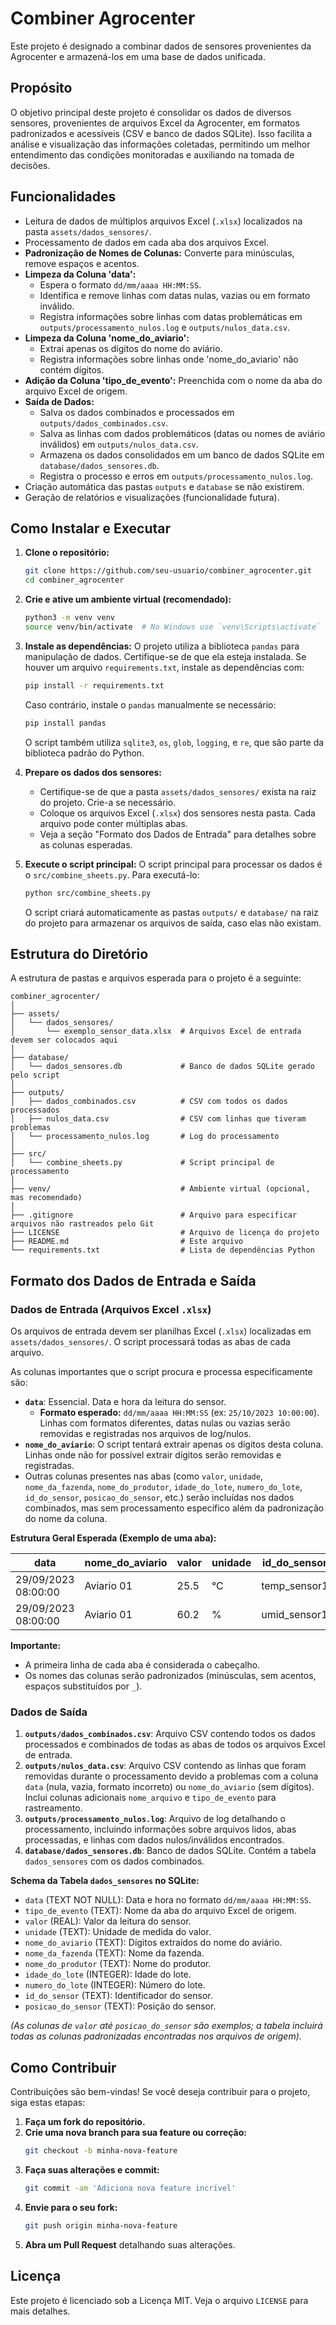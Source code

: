 # Combiner Agrocenter

Este projeto é designado a combinar dados de sensores provenientes da Agrocenter e armazená-los em uma base de dados unificada.

## Propósito

O objetivo principal deste projeto é consolidar os dados de diversos sensores, provenientes de arquivos Excel da Agrocenter, em formatos padronizados e acessíveis (CSV e banco de dados SQLite). Isso facilita a análise e visualização das informações coletadas, permitindo um melhor entendimento das condições monitoradas e auxiliando na tomada de decisões.

## Funcionalidades

* Leitura de dados de múltiplos arquivos Excel (`.xlsx`) localizados na pasta `assets/dados_sensores/`.
* Processamento de dados em cada aba dos arquivos Excel.
* **Padronização de Nomes de Colunas:** Converte para minúsculas, remove espaços e acentos.
* **Limpeza da Coluna 'data':**
    * Espera o formato `dd/mm/aaaa HH:MM:SS`.
    * Identifica e remove linhas com datas nulas, vazias ou em formato inválido.
    * Registra informações sobre linhas com datas problemáticas em `outputs/processamento_nulos.log` e `outputs/nulos_data.csv`.
* **Limpeza da Coluna 'nome_do_aviario':**
    * Extrai apenas os dígitos do nome do aviário.
    * Registra informações sobre linhas onde 'nome_do_aviario' não contém dígitos.
* **Adição da Coluna 'tipo_de_evento':** Preenchida com o nome da aba do arquivo Excel de origem.
* **Saída de Dados:**
    * Salva os dados combinados e processados em `outputs/dados_combinados.csv`.
    * Salva as linhas com dados problemáticos (datas ou nomes de aviário inválidos) em `outputs/nulos_data.csv`.
    * Armazena os dados consolidados em um banco de dados SQLite em `database/dados_sensores.db`.
    * Registra o processo e erros em `outputs/processamento_nulos.log`.
* Criação automática das pastas `outputs` e `database` se não existirem.
* Geração de relatórios e visualizações (funcionalidade futura).

## Como Instalar e Executar

1. **Clone o repositório:**
   ```bash
   git clone https://github.com/seu-usuario/combiner_agrocenter.git
   cd combiner_agrocenter
   ```

2. **Crie e ative um ambiente virtual (recomendado):**
   ```bash
   python3 -m venv venv
   source venv/bin/activate  # No Windows use `venv\Scripts\activate`
   ```

3. **Instale as dependências:**
   O projeto utiliza a biblioteca `pandas` para manipulação de dados. Certifique-se de que ela esteja instalada. Se houver um arquivo `requirements.txt`, instale as dependências com:
   ```bash
   pip install -r requirements.txt
   ```
   Caso contrário, instale o `pandas` manualmente se necessário:
   ```bash
   pip install pandas
   ```
   O script também utiliza `sqlite3`, `os`, `glob`, `logging`, e `re`, que são parte da biblioteca padrão do Python.

4. **Prepare os dados dos sensores:**
   - Certifique-se de que a pasta `assets/dados_sensores/` exista na raiz do projeto. Crie-a se necessário.
   - Coloque os arquivos Excel (`.xlsx`) dos sensores nesta pasta. Cada arquivo pode conter múltiplas abas.
   - Veja a seção "Formato dos Dados de Entrada" para detalhes sobre as colunas esperadas.

5. **Execute o script principal:**
   O script principal para processar os dados é o `src/combine_sheets.py`. Para executá-lo:
   ```bash
   python src/combine_sheets.py
   ```
   O script criará automaticamente as pastas `outputs/` e `database/` na raiz do projeto para armazenar os arquivos de saída, caso elas não existam.

## Estrutura do Diretório

A estrutura de pastas e arquivos esperada para o projeto é a seguinte:

```
combiner_agrocenter/
│
├── assets/
│   └── dados_sensores/
│       └── exemplo_sensor_data.xlsx  # Arquivos Excel de entrada devem ser colocados aqui
│
├── database/
│   └── dados_sensores.db             # Banco de dados SQLite gerado pelo script
│
├── outputs/
│   ├── dados_combinados.csv          # CSV com todos os dados processados
│   ├── nulos_data.csv                # CSV com linhas que tiveram problemas
│   └── processamento_nulos.log       # Log do processamento
│
├── src/
│   └── combine_sheets.py             # Script principal de processamento
│
├── venv/                             # Ambiente virtual (opcional, mas recomendado)
│
├── .gitignore                        # Arquivo para especificar arquivos não rastreados pelo Git
├── LICENSE                           # Arquivo de licença do projeto
├── README.md                         # Este arquivo
└── requirements.txt                  # Lista de dependências Python
```

## Formato dos Dados de Entrada e Saída

### Dados de Entrada (Arquivos Excel `.xlsx`)

Os arquivos de entrada devem ser planilhas Excel (`.xlsx`) localizadas em `assets/dados_sensores/`. O script processará todas as abas de cada arquivo.

As colunas importantes que o script procura e processa especificamente são:

*   **`data`**: Essencial. Data e hora da leitura do sensor.
    *   **Formato esperado:** `dd/mm/aaaa HH:MM:SS` (ex: `25/10/2023 10:00:00`). Linhas com formatos diferentes, datas nulas ou vazias serão removidas e registradas nos arquivos de log/nulos.
*   **`nome_do_aviario`**: O script tentará extrair apenas os dígitos desta coluna. Linhas onde não for possível extrair dígitos serão removidas e registradas.
*   Outras colunas presentes nas abas (como `valor`, `unidade`, `nome_da_fazenda`, `nome_do_produtor`, `idade_do_lote`, `numero_do_lote`, `id_do_sensor`, `posicao_do_sensor`, etc.) serão incluídas nos dados combinados, mas sem processamento específico além da padronização do nome da coluna.

**Estrutura Geral Esperada (Exemplo de uma aba):**

| data                | nome_do_aviario | valor | unidade | id_do_sensor | ... |
| ------------------- | --------------- | ----- | ------- | ------------ | --- |
| 29/09/2023 08:00:00 | Aviario 01      | 25.5  | °C      | temp_sensor1 | ... |
| 29/09/2023 08:00:00 | Aviario 01      | 60.2  | %       | umid_sensor1 | ... |

**Importante:**
*   A primeira linha de cada aba é considerada o cabeçalho.
*   Os nomes das colunas serão padronizados (minúsculas, sem acentos, espaços substituídos por `_`).

### Dados de Saída

1.  **`outputs/dados_combinados.csv`**: Arquivo CSV contendo todos os dados processados e combinados de todas as abas de todos os arquivos Excel de entrada.
2.  **`outputs/nulos_data.csv`**: Arquivo CSV contendo as linhas que foram removidas durante o processamento devido a problemas com a coluna `data` (nula, vazia, formato incorreto) ou `nome_do_aviario` (sem dígitos). Inclui colunas adicionais `nome_arquivo` e `tipo_de_evento` para rastreamento.
3.  **`outputs/processamento_nulos.log`**: Arquivo de log detalhando o processamento, incluindo informações sobre arquivos lidos, abas processadas, e linhas com dados nulos/inválidos encontrados.
4.  **`database/dados_sensores.db`**: Banco de dados SQLite. Contém a tabela `dados_sensores` com os dados combinados.

**Schema da Tabela `dados_sensores` no SQLite:**

*   `data` (TEXT NOT NULL): Data e hora no formato `dd/mm/aaaa HH:MM:SS`.
*   `tipo_de_evento` (TEXT): Nome da aba do arquivo Excel de origem.
*   `valor` (REAL): Valor da leitura do sensor.
*   `unidade` (TEXT): Unidade de medida do valor.
*   `nome_do_aviario` (TEXT): Dígitos extraídos do nome do aviário.
*   `nome_da_fazenda` (TEXT): Nome da fazenda.
*   `nome_do_produtor` (TEXT): Nome do produtor.
*   `idade_do_lote` (INTEGER): Idade do lote.
*   `numero_do_lote` (INTEGER): Número do lote.
*   `id_do_sensor` (TEXT): Identificador do sensor.
*   `posicao_do_sensor` (TEXT): Posição do sensor.

*(As colunas de `valor` até `posicao_do_sensor` são exemplos; a tabela incluirá todas as colunas padronizadas encontradas nos arquivos de origem).*

## Como Contribuir

Contribuições são bem-vindas! Se você deseja contribuir para o projeto, siga estas etapas:

1. **Faça um fork do repositório.**
2. **Crie uma nova branch para sua feature ou correção:**
   ```bash
   git checkout -b minha-nova-feature
   ```
3. **Faça suas alterações e commit:**
   ```bash
   git commit -am 'Adiciona nova feature incrível'
   ```
4. **Envie para o seu fork:**
   ```bash
   git push origin minha-nova-feature
   ```
5. **Abra um Pull Request** detalhando suas alterações.

## Licença

Este projeto é licenciado sob a Licença MIT. Veja o arquivo `LICENSE` para mais detalhes.
